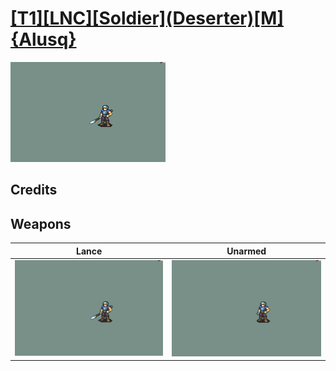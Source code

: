 # [\[T1\]\[LNC\]\[Soldier\]\(Deserter\)\[M\]{Alusq}](./%5BT1%5D%5BLNC%5D%5BSoldier%5D(Deserter)%5BM%5D%7BAlusq%7D)

<img src="./2.%20Lance/Lance_000.png" alt="[T1][LNC][Soldier](Deserter)[M]{Alusq} standing" />

## Credits



## Weapons


|Lance |Unarmed |
|  :---: | :---: |
| <img alt="Lance animation" src="./2.%20Lance/Lance.gif" /> | <img alt="Unarmed animation" src="./8.%20Unarmed/Unarmed.gif" /> |
